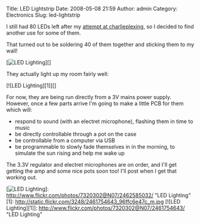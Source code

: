 Title: LED Lightstrip
Date: 2008-05-08 21:59
Author: admin
Category: Electronics
Slug: led-lightstrip

I still had 80 LEDs left after my [attempt at charlieplexing][], so I
decided to find another use for some of them.

That turned out to be soldering 40 of them together and sticking them to
my wall!

[![LED Lighting][]][]

They actually light up my room fairly well:

[![LED Lighting][1]][]

For now, they are being run directly from a 3V mains power supply.
However, once a few parts arrive I'm going to make a little PCB for them
which will:

-   respond to sound (with an electret microphone), flashing them in
    time to music
-   be directly controllable through a pot on the case
-   be controllable from a computer via USB
-   be programmable to slowly fade themselves in in the morning, to
    simulate the sun rising and help me wake up

The 3.3V regulator and electret microphones are on order, and I'll get
getting the amp and some nice pots soon too! I'll post when I get that
working out.

  [attempt at charlieplexing]: http://negativeacknowledge.com/2008/05/08/20-leds-5-pins-charlieplexing/
  [LED Lighting]: http://static.flickr.com/2200/2462585032_774bb81f31_m.jpg
  [![LED Lighting][]]: http://www.flickr.com/photos/7320302@N07/2462585032/
    "LED Lighting"
  [1]: http://static.flickr.com/3248/2461754643_96ffc6e47c_m.jpg
  [![LED Lighting][1]]: http://www.flickr.com/photos/7320302@N07/2461754643/
    "LED Lighting"
